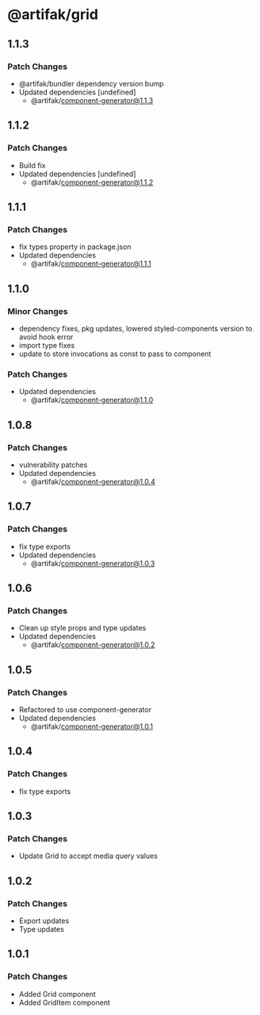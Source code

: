 # @artifak/grid

## 1.1.3

### Patch Changes

- @artifak/bundler dependency version bump
- Updated dependencies [undefined]
  - @artifak/component-generator@1.1.3

## 1.1.2

### Patch Changes

- Build fix
- Updated dependencies [undefined]
  - @artifak/component-generator@1.1.2

## 1.1.1

### Patch Changes

- fix types property in package.json
- Updated dependencies
  - @artifak/component-generator@1.1.1

## 1.1.0

### Minor Changes

- dependency fixes, pkg updates, lowered styled-components version to avoid hook error
- import type fixes
- update to store invocations as const to pass to component

### Patch Changes

- Updated dependencies
  - @artifak/component-generator@1.1.0

## 1.0.8

### Patch Changes

- vulnerability patches
- Updated dependencies
  - @artifak/component-generator@1.0.4

## 1.0.7

### Patch Changes

- fix type exports
- Updated dependencies
  - @artifak/component-generator@1.0.3

## 1.0.6

### Patch Changes

- Clean up style props and type updates
- Updated dependencies
  - @artifak/component-generator@1.0.2

## 1.0.5

### Patch Changes

- Refactored to use component-generator
- Updated dependencies
  - @artifak/component-generator@1.0.1

## 1.0.4

### Patch Changes

- fix type exports

## 1.0.3

### Patch Changes

- Update Grid to accept media query values

## 1.0.2

### Patch Changes

- Export updates
- Type updates

## 1.0.1

### Patch Changes

- Added Grid component
- Added GridItem component
